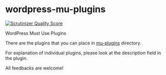 wordpress-mu-plugins
====================

[![Scrutinizer Quality Score](https://scrutinizer-ci.com/g/pothi/wordpress-mu-plugins/badges/quality-score.png?s=ac02f61612c08a528eee0b9f8acc898b3d572562)](https://scrutinizer-ci.com/g/pothi/wordpress-mu-plugins/)

WordPress Must Use Plugins

There are the plugins that you can place in [mu-plugins](http://codex.wordpress.org/Must_Use_Plugins) directory.

For explanation of individual plugins, please look at the description field in the plugin.

All feedbacks are welcome!
